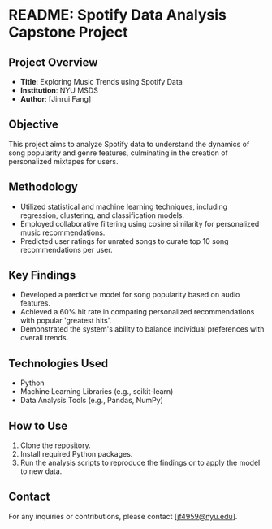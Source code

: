 # README: Spotify Data Analysis Capstone Project

## Project Overview
- **Title**: Exploring Music Trends using Spotify Data
- **Institution**: NYU MSDS
- **Author**: [Jinrui Fang]

## Objective
This project aims to analyze Spotify data to understand the dynamics of song popularity and genre features, culminating in the creation of personalized mixtapes for users.

## Methodology
- Utilized statistical and machine learning techniques, including regression, clustering, and classification models.
- Employed collaborative filtering using cosine similarity for personalized music recommendations.
- Predicted user ratings for unrated songs to curate top 10 song recommendations per user.

## Key Findings
- Developed a predictive model for song popularity based on audio features.
- Achieved a 60% hit rate in comparing personalized recommendations with popular 'greatest hits'.
- Demonstrated the system's ability to balance individual preferences with overall trends.

## Technologies Used
- Python
- Machine Learning Libraries (e.g., scikit-learn)
- Data Analysis Tools (e.g., Pandas, NumPy)

## How to Use
1. Clone the repository.
2. Install required Python packages.
3. Run the analysis scripts to reproduce the findings or to apply the model to new data.

## Contact
For any inquiries or contributions, please contact [jf4959@nyu.edu].
